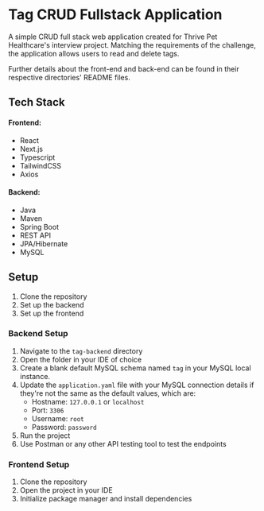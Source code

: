 # Tag CRUD Fullstack Application

A simple CRUD full stack web application created for Thrive Pet Healthcare's interview project. Matching the requirements of the challenge, the application allows users to read and delete tags.

Further details about the front-end and back-end can be found in their respective directories' README files.

## Tech Stack

#### Frontend:
- React
- Next.js
- Typescript
- TailwindCSS
- Axios

#### Backend:
- Java
- Maven
- Spring Boot
- REST API
- JPA/Hibernate
- MySQL

## Setup

1. Clone the repository
2. Set up the backend
3. Set up the frontend

### Backend Setup

1. Navigate to the `tag-backend` directory
2. Open the folder in your IDE of choice
3. Create a blank default MySQL schema named `tag` in your MySQL local instance. 
4. Update the `application.yaml` file with your MySQL connection details if they're not the same as the default values, which are:
    - Hostname: `127.0.0.1` or `localhost`
    - Port: `3306`
    - Username: `root`
    - Password: `password`
5. Run the project
6. Use Postman or any other API testing tool to test the endpoints

### Frontend Setup

1. Clone the repository
2. Open the project in your IDE
3. Initialize package manager and install dependencies
